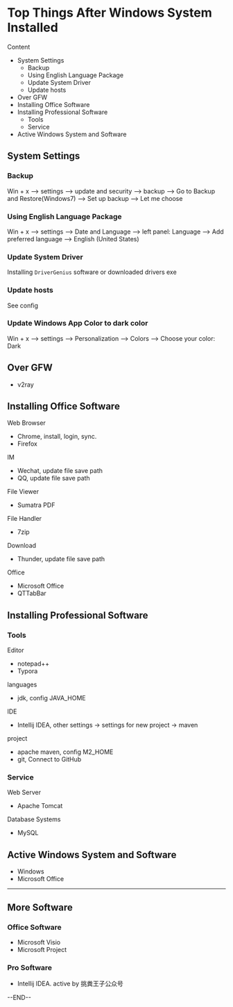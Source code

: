 # Top Things After Windows System Installed

Content

- System Settings
  - Backup
  - Using English Language Package
  - Update System Driver
  - Update hosts
- Over GFW
- Installing Office Software
- Installing Professional Software
  - Tools
  - Service
- Active Windows System and Software



## System Settings

### Backup

Win + x --> settings --> update and security --> backup --> Go to Backup and Restore(Windows7) --> Set up backup --> Let me choose

### Using English Language Package

Win + x --> settings --> Date and Language --> left panel: Language --> Add preferred language --> English (United States)

### Update System Driver

Installing `DriverGenius` software or downloaded drivers exe

### Update hosts

See config

### Update Windows App Color to dark color

Win + x --> settings --> Personalization --> Colors --> Choose your color: Dark

## Over GFW

- v2ray

## Installing Office Software

Web Browser

- Chrome, install, login, sync.
- Firefox

IM

- Wechat, update file save path
- QQ, update file save path

File Viewer

- Sumatra PDF

File Handler

- 7zip

Download

- Thunder, update file save path

Office

- Microsoft Office
- QTTabBar

## Installing Professional Software

### Tools

Editor

- notepad++
- Typora

languages 

- jdk, config JAVA_HOME

IDE

- Intellij IDEA, other settings -> settings for new project -> maven

project
- apache maven, config M2_HOME
- git, Connect to GitHub

### Service

Web Server

- Apache Tomcat

Database Systems

- MySQL


## Active Windows System and Software

- Windows
- Microsoft Office

------------------------------------------------------

## More Software

### Office Software

- Microsoft Visio
- Microsoft Project
### Pro Software

- Intellij IDEA. active by 挑粪王子公众号



--END--